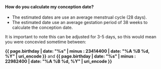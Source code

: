 #### How do you calculate my conception date?

- The estimated dates are use an average menstrual cycle (28 days).
- The estimated date use an average gestation period of 38 weeks to calculate the conception date.

It is important to note this can be adjusted for 3-5 days, so this would mean you were concevied sometime between:

**{{ page.birthday | date: "%s" | minus : 23414400 | date: "%A %B %d, %Y" | uri_encode }}** and **{{ page.birthday | date: "%s" | minus : 22982400 | date: "%A %B %d, %Y" | uri_encode }}**